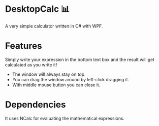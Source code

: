 # DesktopCalc :bar_chart:
A very simple calculator written in C# with WPF.

# Features
Simply write your expression in the bottom text box and the result will get calculated as you write it!
* The window will always stay on top.
* You can drag the window around by left-click dragging it.
* With middle mouse button you can close it.

# Dependencies
It uses NCalc for evaluating the mathematical expressions.
